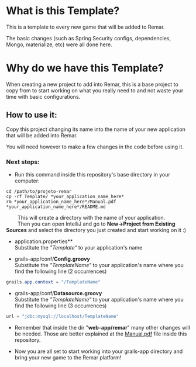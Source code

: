 # What is this Template?
<p>This is a template to every new game that will be added to Remar.</p>
<p>The basic changes (such as Spring Security configs, dependencies, Mongo, materialize, etc) were all done here.</p>

# Why do we have this Template?
<p>When creating a new project to add into Remar, this is a base project to copy from to start working on what you really need to and not waste your time with basic configurations.</p>

## How to use it:
<p>Copy this project changing its name into the name of your new application that will be added into Remar.</p>
<p>You will need however to make a few changes in the code before using it.</p>

### Next steps:
* Run this command inside this repository's base directory in your computer:
```
cd /path/to/projeto-remar
cp -rf Template/ *your_application_name_here*
rm *your_application_name_here*/Manual.pdf *your_application_name_here*/README.md
```
&nbsp;&nbsp;&nbsp;&nbsp;&nbsp;&nbsp;&nbsp;
This will create  a directory with the name of your application.<br>
&nbsp;&nbsp;&nbsp;&nbsp;&nbsp;&nbsp;&nbsp;
Then you can open IntelliJ and go to **New->Project from Existing Sources** and select the directory you just created and start working on it :)

* application.properties**
<br> Substitute the *"Template"* to your application's name<br>

* grails-app/conf/**Config.groovy**
<br> Substitute the *"TemplateName"* to your application's name where you find the following line (2 occurrences)
```java
grails.app.context = "/TemplateName"
```

* grails-app/conf/**Datasource.groovy**
<br> Substitute the *"TemplateName"* to your application's name where you find the following line (3 occurrences)
```java
url = "jdbc:mysql://localhost/TemplateName"
```
* Remember that inside the dir "**web-app/remar**"  many other changes will be needed. Those are better explained at the [Manual.pdf](https://github.com/LOA-SEAD/projeto-remar/blob/master/Template/Manual.pdf) file inside this repository.

* Now you are all set to start working into your grails-app directory and bring your new game to the Remar platform!


